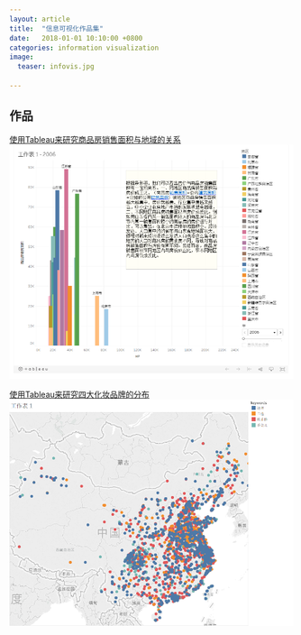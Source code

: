 ```yaml
---
layout: article
title:  "信息可视化作品集"
date:   2018-01-01 10:10:00 +0800
categories: information visualization
image:
  teaser: infovis.jpg

---
```




## 作品

<a href="https://public.tableau.com/profile/.1200#!/vizhome/2_2002/1_2">使用Tableau来研究商品房销售面积与地域的关系</a>
<img src="/images/t.png"  alt="tableau" />





<a href="https://public.tableau.com/profile/.52448294#!/vizhome/maps_83/1_2?publish=yes">使用Tableau来研究四大化妆品牌的分布</a>
<img src="/images/maps.png"  alt="tableau" />
